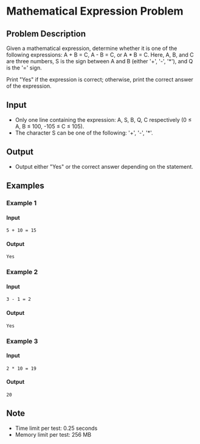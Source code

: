 # Mathematical Expression Problem

## Problem Description
Given a mathematical expression, determine whether it is one of the following expressions: A + B = C, A - B = C, or A * B = C. Here, A, B, and C are three numbers, S is the sign between A and B (either '+', '-', '*'), and Q is the '=' sign.

Print "Yes" if the expression is correct; otherwise, print the correct answer of the expression.

## Input
- Only one line containing the expression: A, S, B, Q, C respectively (0 ≤ A, B ≤ 100, -105 ≤ C ≤ 105).
- The character S can be one of the following: '+', '-', '*'.

## Output
- Output either "Yes" or the correct answer depending on the statement.

## Examples
### Example 1
#### Input
```
5 + 10 = 15
```
#### Output
```
Yes
```
### Example 2
#### Input
```
3 - 1 = 2
```
#### Output
```
Yes
```
### Example 3
#### Input
```
2 * 10 = 19
```
#### Output
```
20
```

## Note
- Time limit per test: 0.25 seconds
- Memory limit per test: 256 MB